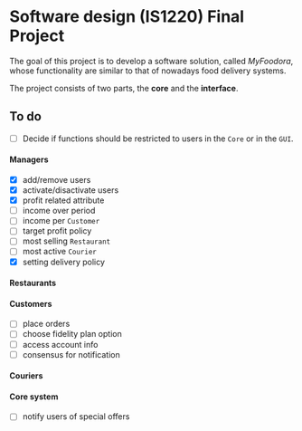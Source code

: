# Software design (IS1220) Final Project
The goal of this project is to develop a software solution, called *MyFoodora*,
whose functionality are similar to that of nowadays food delivery systems.

The project consists of two parts, the **core** and the **interface**.

## To do
-[ ] Decide if functions should be restricted to users in the `Core` or in the `GUI`.

#### Managers
- [x] add/remove users
- [x] activate/disactivate users
- [x] profit related attribute
- [ ] income over period
- [ ] income per `Customer`
- [ ] target profit policy
- [ ] most selling `Restaurant`
- [ ] most active `Courier`
- [x] setting delivery policy

#### Restaurants

#### Customers
- [ ] place orders
- [ ] choose fidelity plan option
- [ ] access account info
- [ ] consensus for notification

#### Couriers

#### Core system
- [ ] notify users of special offers